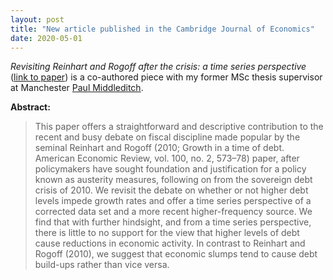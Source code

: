 ```yaml
---
layout: post
title: "New article published in the Cambridge Journal of Economics"
date: 2020-05-01
---
```



*Revisiting Reinhart and Rogoff after the crisis: a time series perspective* 
(<a href="https://doi.org/10.1093/cje/bez009" target="_blank">link to paper</a>)
is a co-authored piece with my former MSc thesis supervisor at Manchester 
<a href="https://www.research.manchester.ac.uk/portal/paul.middleditch.html" target="_blank">Paul Middleditch</a>.

**Abstract:**

> This paper offers a straightforward and descriptive contribution to the recent and busy debate on fiscal discipline made popular by the seminal Reinhart and Rogoff (2010; Growth in a time of debt. American Economic Review, vol. 100, no. 2, 573–78) paper, after policymakers have sought foundation and justification for a policy known as austerity measures, following on from the sovereign debt crisis of 2010. We revisit the debate on whether or not higher debt levels impede growth rates and offer a time series perspective of a corrected data set and a more recent higher-frequency source. We find that with further hindsight, and from a time series perspective, there is little to no support for the view that higher levels of debt cause reductions in economic activity. In contrast to Reinhart and Rogoff (2010), we suggest that economic slumps tend to cause debt build-ups rather than vice versa.

